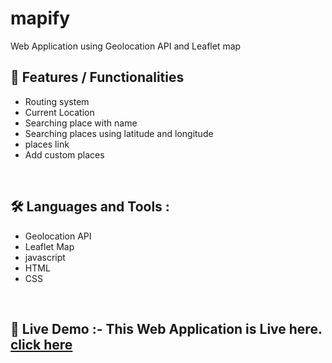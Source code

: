 # mapify
Web Application using Geolocation API and Leaflet map

## 💁 Features / Functionalities
  
  - Routing system
  - Current Location
  - Searching place with name
  - Searching places using latitude and longitude
  - places link
  - Add custom places
  <br>
  

## 🛠 Languages and Tools :
  - Geolocation API
  - Leaflet Map
  - javascript
  - HTML
  - CSS
  <br>

## 🚀 Live Demo :- This Web Application is Live here. [click here](https://subrata-9999.github.io/mapify/)
<br><br> 
